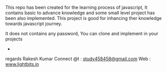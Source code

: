 This repo has been created for the learning process of javascript, 
It contains basic to advance knowledge and some small level project has been also implemented. 
This project is good for inhancing ther knowledge towards javascript journey.

It does not contains any password, You can clone and implement in your projects

-
regards
Rakesh Kumar
Connect @t :  study458458@gmail.com
Web : www.lightbits.in
